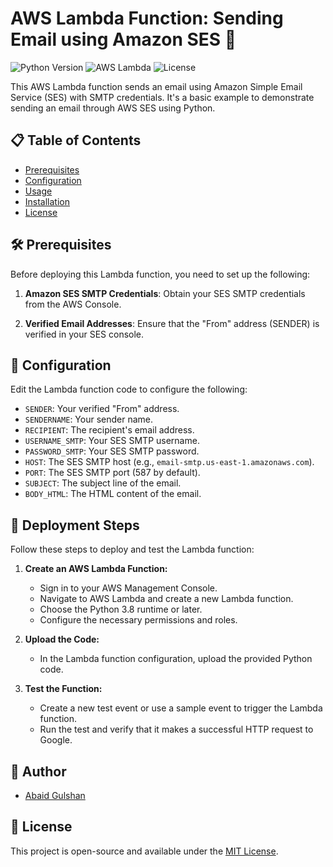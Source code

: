 # AWS Lambda Function: Sending Email using Amazon SES 🚀

![Python Version](https://img.shields.io/badge/python-3.8%2B-blue.svg)
![AWS Lambda](https://img.shields.io/badge/AWS-Lambda-orange.svg)
![License](https://img.shields.io/badge/License-MIT-green.svg)

This AWS Lambda function sends an email using Amazon Simple Email Service (SES) with SMTP credentials. It's a basic example to demonstrate sending an email through AWS SES using Python.

## 📋 Table of Contents
- [Prerequisites](#prerequisites)
- [Configuration](#configuration)
- [Usage](#usage)
- [Installation](#installation)
- [License](#license)

## 🛠️ Prerequisites

Before deploying this Lambda function, you need to set up the following:

1. **Amazon SES SMTP Credentials**: Obtain your SES SMTP credentials from the AWS Console.

2. **Verified Email Addresses**: Ensure that the "From" address (SENDER) is verified in your SES console.

## 🚀 Configuration

Edit the Lambda function code to configure the following:

- `SENDER`: Your verified "From" address.
- `SENDERNAME`: Your sender name.
- `RECIPIENT`: The recipient's email address.
- `USERNAME_SMTP`: Your SES SMTP username.
- `PASSWORD_SMTP`: Your SES SMTP password.
- `HOST`: The SES SMTP host (e.g., `email-smtp.us-east-1.amazonaws.com`).
- `PORT`: The SES SMTP port (587 by default).
- `SUBJECT`: The subject line of the email.
- `BODY_HTML`: The HTML content of the email.

## 🚀 Deployment Steps

Follow these steps to deploy and test the Lambda function:

1. **Create an AWS Lambda Function:**

   - Sign in to your AWS Management Console.
   - Navigate to AWS Lambda and create a new Lambda function.
   - Choose the Python 3.8 runtime or later.
   - Configure the necessary permissions and roles.

2. **Upload the Code:**

   - In the Lambda function configuration, upload the provided Python code.

3. **Test the Function:**

   - Create a new test event or use a sample event to trigger the Lambda function.
   - Run the test and verify that it makes a successful HTTP request to Google.


## 👤 Author

- [Abaid Gulshan](https://github.com/abaidgulshan)

## 📃 License

This project is open-source and available under the [MIT License](LICENSE).
